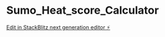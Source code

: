 # Sumo_Heat_score_Calculator

[Edit in StackBlitz next generation editor ⚡️](https://stackblitz.com/~/github.com/kazuP-kazufumi/Sumo_Heat_score_Calculator)